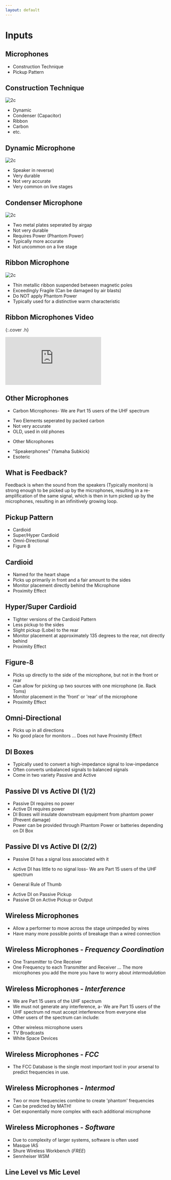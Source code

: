 ```yaml
---
layout: default
---
```


# Inputs

## Microphones
 - Construction Technique
 - Pickup Pattern

## Construction Technique
![2c](./images/radio-mic.jpg)

 - Dynamic
 - Condenser (Capacitor)
 - Ribbon
 - Carbon
 - etc.

## Dynamic Microphone
![2c](./images/itlsr-26.jpg)

 - Speaker in reverse)
 - Very durable
 - Not very accurate
 - Very common on live stages

## Condenser Microphone
![2c](./images/itlsr-30.jpg)

 - Two metal plates seperated by airgap
 - Not very durable
 - Requires Power (Phantom Power)
 - Typically more accurate
 - Not uncommon on a live stage

## Ribbon Microphone
![2c](./images/itlsr-25.jpg)

 - Thin metallic ribbon suspended between magnetic poles
 - Exceedingly Fragile (Can be damaged by air blasts)
 - Do NOT apply Phantom Power
 - Typically used for a distinctive warm characteristic

## Ribbon Microphones Video
{:.cover .h}
<iframe src="https://www.youtube.com/embed/SHkOkqnJjy0" frameborder="0" allowfullscreen></iframe>

## Other Microphones
 - Carbon Microphones- We are Part 15 users of the UHF spectrum
 + Two Elements seperated by packed carbon
 + Not very accurate
 + OLD, used in old phones
 - Other Microphones
 + "Speakerphones" (Yamaha Subkick)
 + Esoteric

## What is Feedback?
  Feedback is when the sound from the speakers (Typically monitors) is strong enough to be picked up by the microphones, resulting in a re-amplification of the same signal, which is then in turn picked up by the microphones, resulting in an infinitively growing loop.

## Pickup Pattern
 - Cardioid
 - Super/Hyper Cardioid
 - Omni-Directional
 - Figure 8

## Cardioid
 - Named for the heart shape
 - Picks up primarily in front and a fair amount to the sides
 - Monitor placement directly behind the Microphone
 - Proximity Effect

## Hyper/Super Cardioid
 - Tighter versions of the Cardioid Pattern
 - Less pickup to the sides
 - Slight pickup (Lobe) to the rear
 - Monitor placement at approximately 135 degrees to the rear, not directly behind
 - Proximity Effect

## Figure-8
 - Picks up directly to the side of the microphone, but not in the front or rear
 - Can allow for picking up two sources with one microphone (ie. Rack Toms)
 - Monitor placement in the 'front' or 'rear' of the microphone
 - Proximity Effect

## Omni-Directional
 - Picks up in all directions
 - No good place for monitors
 ... Does not have Proximity Effect

## DI Boxes
 - Typically used to convert a high-impedance signal to low-impedance
 - Often converts unbalanced signals to balanced signals
 - Come in two variety Passive and Active

## Passive DI vs Active DI (1/2)
 - Passive DI requires no power
 - Active DI requires power
 - DI Boxes will insulate downstream equipment from phantom power (Prevent damage)
 - Power can be provided through Phantom Power or batteries depending on DI Box

## Passive DI vs Active DI (2/2)
 - Passive DI has a signal loss associated with it
 - Active DI has little to no signal loss- We are Part 15 users of the UHF spectrum

 - General Rule of Thumb
 + Active DI on Passive Pickup
 + Passive DI on Active Pickup or Output

## Wireless Microphones
 - Allow a performer to move across the stage unimpeded by wires
 - Have many more possible points of breakage than a wired connection

## Wireless Microphones - *Frequency Coordination*
 - One Transmitter to One Receiver
 - One Frequency to each Transmitter and Receiver
 ... The more microphones you add the more you have to worry about _intermodulation_

## Wireless Microphones - *Interference*
- We are Part 15 users of the UHF spectrum
- We must not generate any interference, a- We are Part 15 users of the UHF spectrum
nd must accept interference from everyone else
- Other users of the spectrum can include:
 + Other wireless microphone users
 + TV Broadcasts
 + White Space Devices

## Wireless Microphones - *FCC*
 - The FCC Database is the single most important tool in your arsenal to predict frequencies in use.

## Wireless Microphones - *Intermod*
 - Two or more frequencies combine to create 'phantom' frequencies
 - Can be predicted by MATH!
 - Get exponentially more complex with each additional microphone

## Wireless Microphones - *Software*
 - Due to complexity of larger systems, software is often used
 - Masque IAS
 - Shure Wireless Workbench (*FREE*)
 - Sennheiser WSM

## Line Level vs Mic Level
